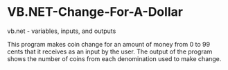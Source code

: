 # VB.NET-Change-For-A-Dollar
vb.net - variables, inputs, and outputs

This program makes coin change for an amount of money from 0 to 99 cents that it receives as an input by the user.  The output of the program shows the number of coins from each denomination used to make change.